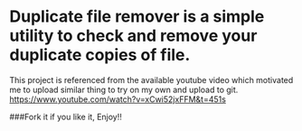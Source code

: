 # Duplicate file remover is a simple utility to check and remove your duplicate copies of file.

This project is referenced from the available youtube video which motivated me to upload similar thing to try on my own and upload to git. 
https://www.youtube.com/watch?v=xCwi52jxFFM&t=451s

###Fork it if you like it, Enjoy!!
